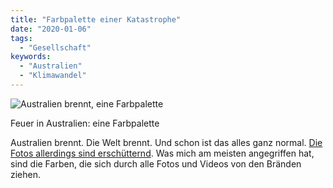 ```yaml
---
title: "Farbpalette einer Katastrophe"
date: "2020-01-06"
tags:
  - "Gesellschaft"
keywords:
  - "Australien"
  - "Klimawandel"
---
```


![Australien brennt, eine Farbpalette](/img/australien_palette.png)

Feuer in Australien: eine Farbpalette

Australien brennt. Die Welt brennt. Und schon ist das alles ganz normal. [Die Fotos allerdings sind erschütternd](https://www.zeit.de/gesellschaft/zeitgeschehen/2020-01/australien-feuer-buschbraende-waldbraende-duerre-fs). Was mich am meisten angegriffen hat, sind die Farben, die sich durch alle Fotos und Videos von den Bränden ziehen.
